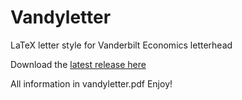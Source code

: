 # Vandyletter
LaTeX letter style for Vanderbilt Economics letterhead

Download the  <a href="https://github.com/andreamoro-git/Vandyletter/releases">latest release here</a>

All information in vandyletter.pdf
Enjoy!
